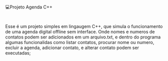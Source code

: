 💻Projeto Agenda C++
#
Esse é um projeto simples em lingaugem C++, que simula o funcionamento de uma agenda digital offline sem interface. 
Onde nomes e numeros de contatos podem ser adicionados em um arquivo.txt, e dentro do programa algumas funcionalidas como
listar contatos, procurar nome ou numero, excluir a agenda, adicionar contato, e alterar contato podem ser executadas;
